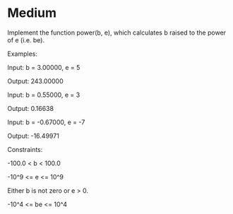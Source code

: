 # Medium

Implement the function power(b, e), which calculates b raised to the power of e (i.e. be).

Examples:

Input: b = 3.00000, e = 5

Output: 243.00000

Input: b = 0.55000, e = 3

Output: 0.16638

Input: b = -0.67000, e = -7

Output: -16.49971


Constraints:

-100.0 < b < 100.0

-10^9 <= e <= 10^9

Either b is not zero or e > 0.

-10^4 <= be <= 10^4
